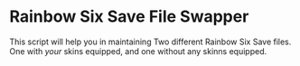 # Rainbow Six Save File Swapper
This script will help you in maintaining Two different Rainbow Six Save files. One with _your_ skins equipped, and one without any skinns equipped.
